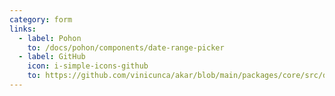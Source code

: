 ```yaml
---
category: form
links:
  - label: Pohon
    to: /docs/pohon/components/date-range-picker
  - label: GitHub
    icon: i-simple-icons-github
    to: https://github.com/vinicunca/akar/blob/main/packages/core/src/date-range-picker/index.ts
---
```

